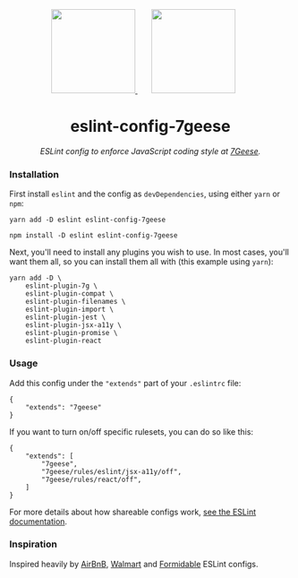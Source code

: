 <div align="center">
  <a href="https://eslint.org/">
    <img width="150" height="150" src="https://eslint.org/img/logo.svg">
  </a>
  <a href="https://7geese.com">
    <img width="150" height="150" vspace="" hspace="25" src="https://user-images.githubusercontent.com/4298089/29260121-a9256298-807c-11e7-95c2-74d5c9841874.png">
  </a>
  <h1>eslint-config-7geese</h1>
  <p style="font-style: italic;">ESLint config to enforce JavaScript coding style at <a href="https://github.com/7Geese">7Geese</a>.</p>
</div>


<!--
_Coming soon_

You can read more about our coding style [over here](https://github.com/7Geese/eslint-config-7geese/blob/master/docs/styleguide.md).
-->


### Installation

First install `eslint` and the config as `devDependencies`, using either `yarn` or `npm`:

```
yarn add -D eslint eslint-config-7geese

npm install -D eslint eslint-config-7geese
```

Next, you'll need to install any plugins you wish to use. In most cases, you'll want them all, so you can install them all with (this example using `yarn`):

```
yarn add -D \
    eslint-plugin-7g \
    eslint-plugin-compat \
    eslint-plugin-filenames \
    eslint-plugin-import \
    eslint-plugin-jest \
    eslint-plugin-jsx-a11y \
    eslint-plugin-promise \
    eslint-plugin-react
```



### Usage

Add this config under the `"extends"` part of your `.eslintrc` file:

```
{
    "extends": "7geese"
}
```

If you want to turn on/off specific rulesets, you can do so like this:

```
{
    "extends": [
        "7geese",
        "7geese/rules/eslint/jsx-a11y/off",
        "7geese/rules/react/off",
    ]
}
```

For more details about how shareable configs work, [see the ESLint documentation](https://eslint.org/docs/developer-guide/shareable-configs).

### Inspiration

Inspired heavily by [AirBnB](https://github.com/airbnb/javascript), [Walmart](https://github.com/walmartlabs/eslint-config-walmart) and [Formidable](https://github.com/FormidableLabs/eslint-config-formidable) ESLint configs.
